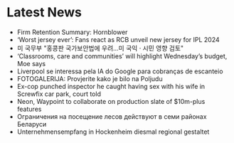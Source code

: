 # Latest News
-  Firm Retention Summary: Hornblower
-  ‘Worst jersey ever’: Fans react as RCB unveil new jersey for IPL 2024
-  미 국무부 "홍콩판 국가보안법에 우려…미 국익 · 시민 영향 검토"
-  ‘Classrooms, care and communities’ will highlight Wednesday’s budget, Moe says
-  Liverpool se interessa pela IA do Google para cobranças de escanteio
-  FOTOGALERIJA: Provjerite kako je bilo na Poljudu
-  Ex-cop punched inspector he caught having sex with his wife in Screwfix car park, court told
-  Neon, Waypoint to collaborate on production slate of $10m-plus features
-  Ограничения на посещение лесов действуют в семи районах Беларуси
-  Unternehmensempfang in Hockenheim diesmal regional gestaltet
